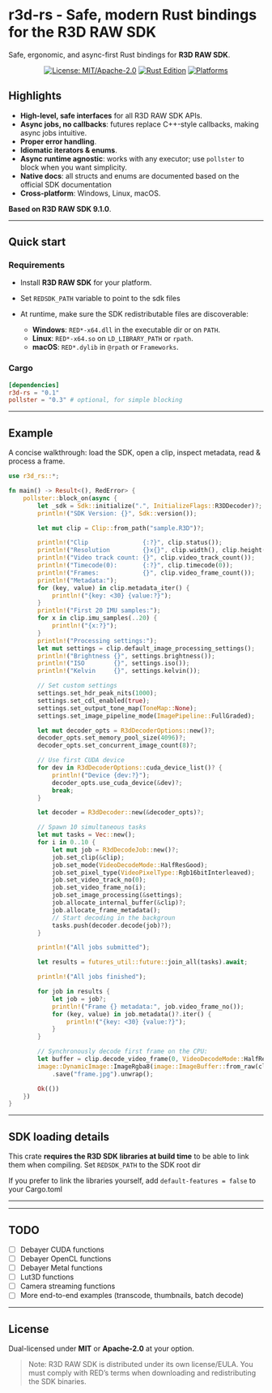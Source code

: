 # r3d-rs - Safe, modern Rust bindings for the R3D RAW SDK

Safe, ergonomic, and async-first Rust bindings for **R3D RAW SDK**.

<p align="center">
  <a href="#"><img alt="License: MIT/Apache-2.0" src="https://img.shields.io/badge/license-MIT%2FApache--2.0-informational"></a>
  <a href="#"><img alt="Rust Edition" src="https://img.shields.io/badge/rust-Edition_2024-blue"></a>
  <a href="#"><img alt="Platforms" src="https://img.shields.io/badge/platforms-Windows%20%7C%20Linux%20%7C%20macOS-success"></a>
</p>

## Highlights

* **High-level, safe interfaces** for all R3D RAW SDK APIs.
* **Async jobs, no callbacks**: futures replace C++-style callbacks, making async jobs intuitive.
* **Proper error handling**.
* **Idiomatic iterators & enums**.
* **Async runtime agnostic**: works with any executor; use `pollster` to block when you want simplicity.
* **Native docs**: all structs and enums are documented based on the official SDK documentation
* **Cross-platform**: Windows, Linux, macOS.

**Based on R3D RAW SDK 9.1.0**.

---

## Quick start

### Requirements

* Install **R3D RAW SDK** for your platform.
* Set `REDSDK_PATH` variable to point to the sdk files
* At runtime, make sure the SDK redistributable files are discoverable:

  * **Windows**: `RED*-x64.dll` in the executable dir or on `PATH`.
  * **Linux**: `RED*-x64.so` on `LD_LIBRARY_PATH` or `rpath`.
  * **macOS**: `RED*.dylib` in `@rpath` or `Frameworks`.

### Cargo

```toml
[dependencies]
r3d-rs = "0.1"
pollster = "0.3" # optional, for simple blocking
```

---

## Example

A concise walkthrough: load the SDK, open a clip, inspect metadata, read & process a frame.

```rust
use r3d_rs::*;

fn main() -> Result<(), RedError> {
    pollster::block_on(async {
        let _sdk = Sdk::initialize(".", InitializeFlags::R3DDecoder)?;
        println!("SDK Version: {}", Sdk::version());

        let mut clip = Clip::from_path("sample.R3D")?;

        println!("Clip               {:?}", clip.status());
        println!("Resolution         {}x{}", clip.width(), clip.height());
        println!("Video track count: {}", clip.video_track_count());
        println!("Timecode(0):       {:?}", clip.timecode(0));
        println!("Frames:            {}", clip.video_frame_count());
        println!("Metadata:");
        for (key, value) in clip.metadata_iter() {
            println!("{key: <30} {value:?}");
        }
        println!("First 20 IMU samples:");
        for x in clip.imu_samples(..20) {
            println!("{x:?}");
        }
        println!("Processing settings:");
        let mut settings = clip.default_image_processing_settings();
        println!("Brightness {}", settings.brightness());
        println!("ISO        {}", settings.iso());
        println!("Kelvin     {}", settings.kelvin());

        // Set custom settings
        settings.set_hdr_peak_nits(1000);
        settings.set_cdl_enabled(true);
        settings.set_output_tone_map(ToneMap::None);
        settings.set_image_pipeline_mode(ImagePipeline::FullGraded);

        let mut decoder_opts = R3dDecoderOptions::new()?;
        decoder_opts.set_memory_pool_size(4096)?;
        decoder_opts.set_concurrent_image_count(8)?;

        // Use first CUDA device
        for dev in R3dDecoderOptions::cuda_device_list()? {
            println!("Device {dev:?}");
            decoder_opts.use_cuda_device(&dev)?;
            break;
        }

        let decoder = R3dDecoder::new(&decoder_opts)?;

        // Spawn 10 simultaneous tasks
        let mut tasks = Vec::new();
        for i in 0..10 {
            let mut job = R3dDecodeJob::new()?;
            job.set_clip(&clip);
            job.set_mode(VideoDecodeMode::HalfResGood);
            job.set_pixel_type(VideoPixelType::Rgb16bitInterleaved);
            job.set_video_track_no(0);
            job.set_video_frame_no(i);
            job.set_image_processing(&settings);
            job.allocate_internal_buffer(&clip)?;
            job.allocate_frame_metadata();
            // Start decoding in the backgroun
            tasks.push(decoder.decode(job)?);
        }

        println!("All jobs submitted");

        let results = futures_util::future::join_all(tasks).await;

        println!("All jobs finished");

        for job in results {
            let job = job?;
            println!("Frame {} metadata:", job.video_frame_no());
            for (key, value) in job.metadata()?.iter() {
                println!("{key: <30} {value:?}");
            }
        }

        // Synchronously decode first frame on the CPU:
        let buffer = clip.decode_video_frame(0, VideoDecodeMode::HalfResGood, VideoPixelType::Bgra8bitInterleaved, Some(&settings), None, None)?;
        image::DynamicImage::ImageRgba8(image::ImageBuffer::from_raw(clip.width() as u32 / 2, clip.height() as u32 / 2, buffer.unwrap().as_slice::<u8>().to_vec()).unwrap())
            .save("frame.jpg").unwrap();

        Ok(())
    })
}
```

---

## SDK loading details

This crate **requires the R3D SDK libraries at build time** to be able to link them when compiling.
Set `REDSDK_PATH` to the SDK root dir

If you prefer to link the libraries yourself, add `default-features = false` to your Cargo.toml

---

---

## TODO

* [ ] Debayer CUDA functions
* [ ] Debayer OpenCL functions
* [ ] Debayer Metal functions
* [ ] Lut3D functions
* [ ] Camera streaming functions
* [ ] More end-to-end examples (transcode, thumbnails, batch decode)

---

## License

Dual-licensed under **MIT** or **Apache-2.0** at your option.

> Note: R3D RAW SDK is distributed under its own license/EULA. You must comply with RED’s terms when downloading and redistributing the SDK binaries.
